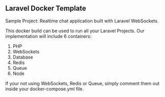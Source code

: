 
## Laravel Docker Template

Sample Project: Realtime chat application built with Laravel WebSockets. 

This docker build can be used to run all your Laravel Projects.
Our implementation will include 6 containers:
1. PHP
2. WebSockets
3. Database
4. Redis
5. Queue
6. Node

If your not using WebSockets, Redis or Queue, simply comment them out inside your docker-compose.yml file.


